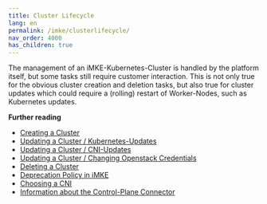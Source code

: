 ```yaml
---
title: Cluster Lifecycle
lang: en
permalink: /imke/clusterlifecycle/
nav_order: 4000
has_children: true
---
```


The management of an iMKE-Kubernetes-Cluster is handled by the platform itself, but some tasks still require customer interaction. This is not only true for the obvious cluster creation and deletion tasks, but also true for cluster updates which could require a (rolling) restart of Worker-Nodes, such as Kubernetes updates.

**Further reading**
* [Creating a Cluster](/imke/clusterlifecycle/creatingacluster/)
* [Updating a Cluster / Kubernetes-Updates](/imke/clusterlifecycle/upgradingacluster/)
* [Updating a Cluster / CNI-Updates](/imke/clusterlifecycle/upgradingcni/)
* [Updating a Cluster / Changing Openstack Credentials](/imke/clusterlifecycle/openstackcredentials/)
* [Deleting a Cluster](/imke/clusterlifecycle/deletingacluster/)
* [Deprecation Policy in iMKE](/imke/clusterlifecycle/deprecationpolicy/)
* [Choosing a CNI](/imke/clusterlifecycle/cnichoices/)
* [Information about the Control-Plane Connector](/imke/clusterlifecycle/controlplaneconnector/)
